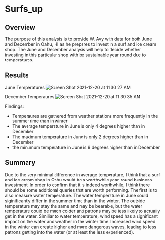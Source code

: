 # Surfs_up

## Overview 

The purpose of this analysis is to provide W. Avy with data for both June and December in Oahu, HI as he prepares to invest in a surf and ice cream shop. The June and December analysis will help to decide whether investing in this particular shop with be sustainable year round due to temperatures. 

## Results

June Temperatures
![Screen Shot 2021-12-20 at 11 30 27 AM](https://user-images.githubusercontent.com/92831268/146986394-b6b6b6ed-e496-446e-9d76-8349a776dd69.png)

December Temperaures
![Screen Shot 2021-12-20 at 11 30 35 AM](https://user-images.githubusercontent.com/92831268/146986414-364e09bd-dc0a-46e2-892a-6d7ae5799748.png)

Findings: 
- Temperaures are gathered from weather stations more frequently in the summer time than in winter 
- The average temperature in June is only 4 degrees higher than in December 
- The maximum temperature in June is only 2 degrees higher than in December 
- the minumum temperature in June is 9 degrees higher than in December 

## Summary
Due to the very minimal difference in average temperature, I think that a surf and ice cream shop in Oahu would be a worthwhile year-round business investment. In order to confirm that it is indeed worthwhile, I think there should be some additional queries that are worth performing. The first is to also measure water temperature. The water temperature in June could siginificantly differ in the summer time than in the winter. The outside temperature may stay the same and may be bearable, but the water temperature could be much colder and patrons may be less likely to actually get in the water. Similiar to water temperature, wind speed has a significant impact on the water and weather in the winter time. Increased wind speed in the winter can create higher and more dangerous waves, leading to less patrons getting into the water (or at least the less experienced). 

